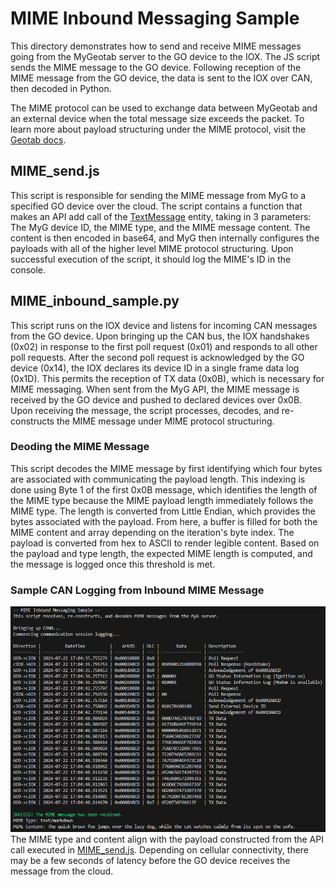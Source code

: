 # MIME Inbound Messaging Sample
This directory demonstrates how to send and receive MIME messages going from the MyGeotab server to the GO device to the IOX. The JS script sends the MIME message to the GO device. Following reception of the MIME message from the GO device, the data is sent to the IOX over CAN, then decoded in Python.

The MIME protocol can be used to exchange data between MyGeotab and an external device when the total message size exceeds the packet. To learn more about payload structuring under the MIME protocol, visit the [Geotab docs](https://developers.geotab.com/hardware/guides/mimeProtocol).

## MIME_send.js
This script is responsible for sending the MIME message from MyG to a specified GO device over the cloud. The script contains a function that makes an API add call of the [TextMessage](https://developers.geotab.com/myGeotab/apiReference/objects/TextMessage) entity, taking in 3 parameters: The MyG device ID, the MIME type, and the MIME message content. The content is then encoded in base64, and MyG then internally configures the payloads with all of the higher level MIME protocol structuring. Upon successful execution of the script, it should log the MIME's ID in the console.

## MIME_inbound_sample.py
This script runs on the IOX device and listens for incoming CAN messages from the GO device. Upon bringing up the CAN bus, the IOX handshakes (0x02) in response to the first poll request (0x01) and responds to all other poll requests. After the second poll request is acknowledged by the GO device (0x14), the IOX declares its device ID in a single frame data log (0x1D). This permits the reception of TX data (0x0B), which is necessary for MIME messaging. When sent from the MyG API, the MIME message is received by the GO device and pushed to declared devices over 0x0B. Upon receiving the message, the script processes, decodes, and re-constructs the MIME message under MIME protocol structuring.

### Deoding the MIME Message
This script decodes the MIME message by first identifying which four bytes are associated with communicating the payload length. This indexing is done using Byte 1 of the first 0x0B message, which identifies the length of the MIME type because the MIME payload length immediately follows the MIME type. The length is converted from Little Endian, which provides the bytes associated with the payload. From here, a buffer is filled for both the MIME content and array depending on the iteration's byte index. The payload is converted from hex to ASCII to render legible content. Based on the payload and type length, the expected MIME length is computed, and the message is logged once this threshold is met.

### Sample CAN Logging from Inbound MIME Message

![Inbound MIME Message](../images/mime_inbound.png)
The MIME type and content align with the payload constructed from the API call executed in [MIME_send.js](MIME_send.js). Depending on cellular connectivity, there may be a few seconds of latency before the GO device receives the message from the cloud.
